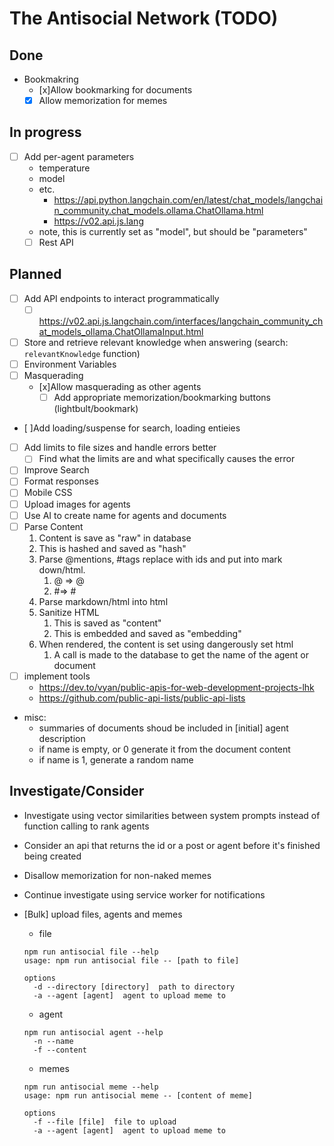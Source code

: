 # The Antisocial Network (TODO)

## Done

- Bookmakring
  - [x]Allow bookmarking for documents
  - [x] Allow memorization for memes

## In progress

- [ ] Add per-agent parameters
  - temperature
  - model
  - etc.
    - https://api.python.langchain.com/en/latest/chat_models/langchain_community.chat_models.ollama.ChatOllama.html
    - https://v02.api.js.lang
  - note, this is currently set as "model", but should be "parameters"
  - [ ] Rest API

## Planned

- [ ] Add API endpoints to interact programmatically
  - [ ] https://v02.api.js.langchain.com/interfaces/langchain_community_chat_models_ollama.ChatOllamaInput.html
- [ ] Store and retrieve relevant knowledge when answering (search: `relevantKnowledge` function)
- [ ] Environment Variables
- [ ] Masquerading
  - [x]Allow masquerading as other agents
    - [ ] Add appropriate memorization/bookmarking buttons (lightbult/bookmark)
- [ ]Add loading/suspense for search, loading entieies
- [ ] Add limits to file sizes and handle errors better
  - [ ] Find what the limits are and what specifically causes the error
- [ ] Improve Search
- [ ] Format responses
- [ ] Mobile CSS
- [ ] Upload images for agents
- [ ] Use AI to create name for agents and documents
- [ ] Parse Content
  1. Content is save as "raw" in database
  2. This is hashed and saved as "hash"
  3. Parse @mentions, #tags replace with ids and put into mark down/html.
     1. @<agent name> => @<agent id>
     2. #<file name>=> #<file id>
  4. Parse markdown/html into html
  5. Sanitize HTML
     1. This is saved as "content"
     2. This is embedded and saved as "embedding"
  6. When rendered, the content is set using dangerously set html
     1. A call is made to the database to get the name of the agent or document
- [ ] implement tools
  - https://dev.to/vyan/public-apis-for-web-development-projects-lhk
  - https://github.com/public-api-lists/public-api-lists
- misc:
  - summaries of documents shoud be included in [initial] agent description
  - if name is empty, or 0 generate it from the document content
  - if name is 1, generate a random name

## Investigate/Consider

- Investigate using vector similarities between system prompts instead of function calling to rank agents
- Consider an api that returns the id or a post or agent before it's finished being created
- Disallow memorization for non-naked memes
- Continue investigate using service worker for notifications

- [Bulk] upload files, agents and memes

  - file

  ```shell
  npm run antisocial file --help
  usage: npm run antisocial file -- [path to file]

  options
    -d --directory [directory]  path to directory
    -a --agent [agent]  agent to upload meme to
  ```

  - agent

  ```shell
  npm run antisocial agent --help
    -n --name
    -f --content
  ```

  - memes

  ```shell
  npm run antisocial meme --help
  usage: npm run antisocial meme -- [content of meme]

  options
    -f --file [file]  file to upload
    -a --agent [agent]  agent to upload meme to
  ```
